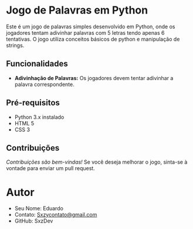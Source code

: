 # Jogo de Palavras em Python

Este é um jogo de palavras simples desenvolvido em Python, onde os jogadores tentam adivinhar palavras com 5 letras tendo apenas 6 tentativas. O jogo utiliza conceitos básicos de python e manipulação de strings.

## Funcionalidades

- **Adivinhação de Palavras:** Os jogadores devem tentar adivinhar a palavra correspondente.

## Pré-requisitos

- Python 3.x instalado
- HTML 5
- CSS 3

## Contribuições
*Contribuições são bem-vindas!* 
Se você deseja melhorar o jogo, sinta-se à vontade para enviar um pull request.

# Autor
- Seu Nome: Eduardo
- Contato: Sxzycontato@gmail.com
- GitHub: SxzDev
